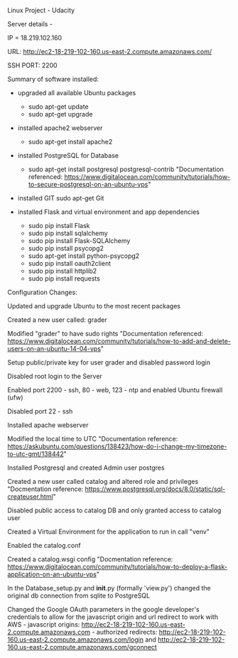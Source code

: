 Linux Project - Udacity

  Server details -

  IP = 18.219.102.160

  URL: http://ec2-18-219-102-160.us-east-2.compute.amazonaws.com/

  SSH PORT: 2200

Summary of software installed:

- upgraded all available Ubuntu packages
  - sudo apt-get update
  - sudo apt-get upgrade

- installed apache2 webserver
  - sudo apt-get install apache2

- installed PostgreSQL for Database
  - sudo apt-get install postgresql postgresql-contrib
  "Documentation referenced: https://www.digitalocean.com/community/tutorials/how-to-secure-postgresql-on-an-ubuntu-vps"

- installed GIT
  sudo apt-get Git

- installed Flask and virtual environment and app dependencies
  - sudo pip install Flask
  - sudo pip install sqlalchemy
  - sudo pip install Flask-SQLAlchemy
  - sudo pip install psycopg2
  - sudo apt-get install python-psycopg2
  - sudo pip install oauth2client
  - sudo pip install httplib2
  - sudo pip install requests


Configuration Changes:

  Updated and upgrade Ubuntu to the most recent packages

  Created a new user called: grader

  Modified "grader" to have sudo rights
  "Documentation referenced: https://www.digitalocean.com/community/tutorials/how-to-add-and-delete-users-on-an-ubuntu-14-04-vps"

  Setup public/private key for user grader and disabled password login

  Disabled root login to the Server

  Enabled port 2200 - ssh, 80 - web, 123 - ntp and enabled Ubuntu firewall (ufw)

  Disabled port 22 - ssh

  Installed apache webserver

  Modified the local time to UTC
  "Documentation reference: https://askubuntu.com/questions/138423/how-do-i-change-my-timezone-to-utc-gmt/138442"

  Installed Postgresql and created Admin user postgres

  Created a new user called catalog and altered role and privileges
  "Docmentation reference: https://www.postgresql.org/docs/8.0/static/sql-createuser.html"

  Disabled public access to catalog DB and only granted access to catalog user

  Created a Virtual Environment for the application to run in call "venv"

  Enabled the catalog.conf

  Created a catalog.wsgi config
  "Docmentation reference: https://www.digitalocean.com/community/tutorials/how-to-deploy-a-flask-application-on-an-ubuntu-vps"

  In the Database_setup.py and __init__.py (formally 'view.py') changed the original db connection from sqlite to PostgreSQL

  Changed the Google OAuth parameters in the google developer's credentials to allow for the javascript origin and url redirect to
  work with AWS
    - javascript origins: http://ec2-18-219-102-160.us-east-2.compute.amazonaws.com
    - authorized redirects: http://ec2-18-219-102-160.us-east-2.compute.amazonaws.com/login and
                            http://ec2-18-219-102-160.us-east-2.compute.amazonaws.com/gconnect

